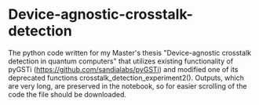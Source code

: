 # Device-agnostic-crosstalk-detection
The python code written for my Master's thesis "Device-agnostic crosstalk detection in quantum computers" that utilizes existing functionality of pyGSTi (https://github.com/sandialabs/pyGSTi) and modified one of its deprecated functions crosstalk_detection_experiment2(). Outputs, which are very long, are preserved in the notebook, so for easier scrolling of the code the file should be downloaded.
